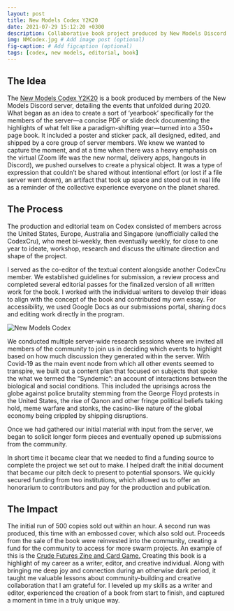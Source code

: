 ```yaml
---
layout: post
title: New Models Codex Y2K20
date: 2021-07-29 15:12:20 +0300
description: Collaborative book project produced by New Models Discord Server # Add post description (optional)
img: NMCodex.jpg # Add image post (optional)
fig-caption: # Add figcaption (optional)
tags: [codex, new models, editorial, book]
---
```

## The Idea
The [New Models Codex Y2K20](https://newmodels-io.myshopify.com/en-us/products/nm-2yk20-codex) is a book produced by members of the New Models Discord server, detailing the events that unfolded during 2020. What began as an idea to create a sort of ‘yearbook’ specifically for the members of the server—a concise PDF or slide deck documenting the highlights of what felt like a paradigm-shifting year—turned into a 350+ page book. It included a poster and sticker pack, all designed, edited, and shipped by a core group of server members.
We knew we wanted to capture the moment, and at a time when there was a heavy emphasis on the virtual (Zoom life was the new normal, delivery apps, hangouts in Discord), we pushed ourselves to create a physical object. It was a type of expression that couldn’t be shared without intentional effort (or lost if a file server went down), an artifact that took up space and stood out in real life as a reminder of the collective experience everyone on the planet shared.

## The Process
The production and editorial team on Codex consisted of members across the United States, Europe, Australia and Singapore (unofficially called the CodexCru), who meet bi-weekly, then eventually weekly, for close to one year to ideate, workshop, research and discuss the ultimate direction and shape of the project. 

I served as the co-editor of the textual content alongside another CodexCru member. We established guidelines for submission, a review process and completed several editorial passes for the finalized version of all written work for the book. I worked with the individual writers to develop their ideas to align with the concept of the book and contributed my own essay. For accessibility, we used Google Docs as our submissions portal, sharing docs and editing work directly in the program. 

![New Models Codex]({{site.baseurl}}/assets/img/NMCodexStickerReacts.jpg)

We conducted multiple server-wide research sessions where we invited all members of the community to join us in deciding which events to highlight based on how much discussion they generated within the server. With Covid-19 as the main event node from which all other events seemed to transpire, we built out a content plan that focused on subjects that spoke the what we termed the “Syndemic”: an account of interactions between the biological and social conditions. This included the uprisings across the globe against police brutality stemming from the George Floyd protests in the United States, the rise of Qanon and other fringe political beliefs taking hold, meme warfare and stonks, the casino-like nature of the global economy being crippled by shipping disruptions.

Once we had gathered our initial material with input from the server, we began to solicit longer form pieces and eventually opened up submissions from the community. 

In short time it became clear that we needed to find a funding source to complete the project we set out to make. I helped draft the initial document that became our pitch deck to present to potential sponsors. We quickly secured funding from two institutions, which allowed us to offer an honorarium to contributors and pay for the production and publication. 

## The Impact
The initial run of 500 copies sold out within an hour. A second run was produced, this time with an embossed cover, which also sold out.
Proceeds from the sale of the book were reinvested into the community, creating a fund for the community to access for more swarm projects. An example of this is the [Crude Futures Zine and Card Game.](https://newmodels-io.myshopify.com/en-us/products/crude-futures-bundle)
Creating this book is a highlight of my career as a writer, editor, and creative individual. Along with bringing me deep joy and connection during an otherwise dark period, it taught me valuable lessons about community-building and creative collaboration that I am grateful for. I leveled up my skills as a writer and editor, experienced the creation of a book from start to finish, and captured a moment in time in a truly unique way.
